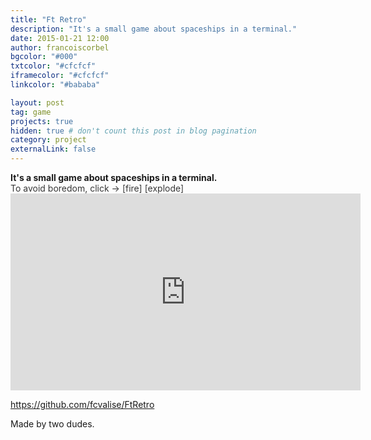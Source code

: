 ```yaml
---
title: "Ft Retro"
description: "It's a small game about spaceships in a terminal."
date: 2015-01-21 12:00
author: francoiscorbel
bgcolor: "#000"
txtcolor: "#cfcfcf"
iframecolor: "#cfcfcf"
linkcolor: "#bababa"

layout: post
tag: game
projects: true
hidden: true # don't count this post in blog pagination
category: project
externalLink: false
---
```


<div class="text">
<strong>It's a small game about spaceships in a terminal.</strong><br>
</div>

<div style="display:inline-block; color:#373737">To avoid boredom, click -> </div>
<div style="display:inline-block; color:#373737" onclick="playSoundFire()">[fire] </div>
<div style="display:inline-block; color:#373737" onclick="playSoundExplode()">[explode]</div>

<div class="video">
    <iframe width="560px" height="315px" src="https://www.youtube.com/embed/Q7rNyHkXPDA?modestbranding=1&autohide=1&showinfo=0&controls=0" frameborder="0" allowfullscreen></iframe>
</div>

<audio id="fire" src="{{ site.url}}/assets/ft_retro_fire.ogg"></audio>
<audio id="explode" src="{{ site.url}}/assets/ft_retro_explode.ogg"></audio>

<a href="https://github.com/fcvalise/FtRetro">https://github.com/fcvalise/FtRetro</a><br>

<div class="text">Made by two dudes.<br>

<script>
function playSoundFire() { document.getElementById('fire').play(); }
function playSoundExplode() { document.getElementById('explode').play(); }
</script>
